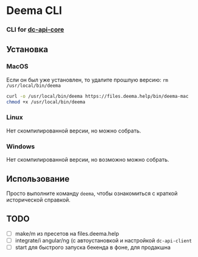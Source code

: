 # Deema CLI

### CLI for [dc-api-core](https://github.com/dimacrafter/dc-api-core)


## Установка


### MacOS

Если он был уже установлен, то удалите прошлую версию: `rm /usr/local/bin/deema`

```bash
curl -o /usr/local/bin/deema https://files.deema.help/bin/deema-mac
chmod +x /usr/local/bin/deema
```

### Linux

Нет скомпилированной версии, но можно собрать.

### Windows

Нет скомпилированной версии, но возможно можно собрать.


## Использование

Просто выполните команду `deema`, чтобы ознакомиться с краткой исторической справкой.

## TODO

- [ ] make/m из пресетов на files.deema.help
- [ ] integrate/i angular/ng (с автоустановкой и настройкой `dc-api-client`
- [ ] start для быстрого запуска бекенда в фоне, для продакшна